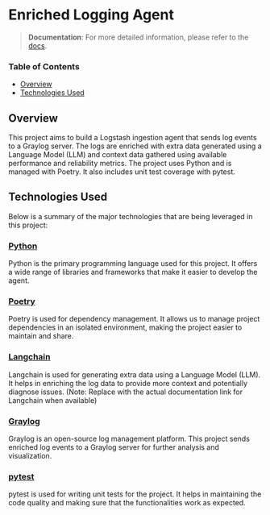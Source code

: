 # Enriched Logging Agent

> **Documentation**: For more detailed information, please refer to the [docs](./docs/index.md).

### Table of Contents

- [Overview](#overview)
- [Technologies Used](#technologies-used)

## Overview

This project aims to build a Logstash ingestion agent that sends log events to a Graylog server. The logs are enriched with extra data generated using a Language Model (LLM) and context data gathered using available performance and reliability metrics. The project uses Python and is managed with Poetry. It also includes unit test coverage with pytest.

## Technologies Used

Below is a summary of the major technologies that are being leveraged in this project:

### [Python](https://www.python.org/doc/)

Python is the primary programming language used for this project. It offers a wide range of libraries and frameworks that make it easier to develop the agent.

### [Poetry](https://python-poetry.org/docs/)

Poetry is used for dependency management. It allows us to manage project dependencies in an isolated environment, making the project easier to maintain and share.

### [Langchain](#) 

Langchain is used for generating extra data using a Language Model (LLM). It helps in enriching the log data to provide more context and potentially diagnose issues. (Note: Replace with the actual documentation link for Langchain when available)

### [Graylog](https://docs.graylog.org/)

Graylog is an open-source log management platform. This project sends enriched log events to a Graylog server for further analysis and visualization.

### [pytest](https://docs.pytest.org/en/latest/)

pytest is used for writing unit tests for the project. It helps in maintaining the code quality and making sure that the functionalities work as expected.


